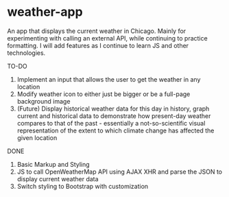 # weather-app

An app that displays the current weather in Chicago.
Mainly for experimenting with calling an external API, while continuing to practice formatting.
I will add features as I continue to learn JS and other technologies.

TO-DO

1. Implement an input that allows the user to get the weather in any location
2. Modify weather icon to either just be bigger or be a full-page background image
3. (Future) Display historical weather data for this day in history,
   graph current and historical data to demonstrate how present-day weather
   compares to that of the past - essentially a not-so-scientific visual
   representation of the extent to which climate change has affected the
   given location

DONE

1. Basic Markup and Styling
2. JS to call OpenWeatherMap API using AJAX XHR and
   parse the JSON to display current weather data
3. Switch styling to Bootstrap with customization
